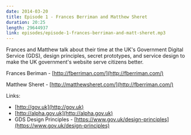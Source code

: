 ```yaml
---
date: 2014-03-20
title: Episode 1 - Frances Berriman and Matthew Sheret
duration: 20:25
length: 29644937
link: episodes/episode-1-frances-berriman-and-matt-sheret.mp3
---
```


Frances and Matthew talk about their time at the UK's Government Digital Service (GDS), design principles, secret prototypes, and service design to make the UK government's website serve citizens better.

Frances Beriman - [http://fberriman.com/](http://fberriman.com/)

Matthew Sheret - [http://matthewsheret.com/](http://fberriman.com/)

Links:
* [http://gov.uk](http://gov.uk)
* [http://alpha.gov.uk](http://alpha.gov.uk)
* GDS Design Principles - [https://www.gov.uk/design-principles](https://www.gov.uk/design-principles)
